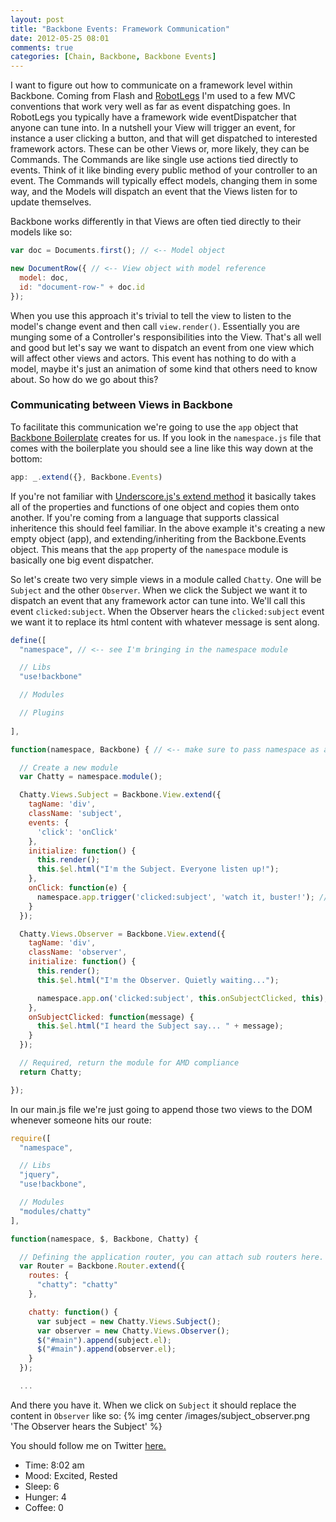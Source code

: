 ```yaml
---
layout: post
title: "Backbone Events: Framework Communication"
date: 2012-05-25 08:01
comments: true
categories: [Chain, Backbone, Backbone Events]
---
```


I want to figure out how to communicate on a framework level within Backbone. Coming from Flash and [RobotLegs](http://www.robotlegs.org/) I'm used to a few MVC conventions that work very well as far as event dispatching goes. In RobotLegs you typically have a framework wide eventDispatcher that anyone can tune into. In a nutshell your View will trigger an event, for instance a user clicking a button, and that will get dispatched to interested framework actors. These can be other Views or, more likely, they can be Commands. The Commands are like single use actions tied directly to events. Think of it like binding every public method of your controller to an event. The Commands will typically effect models, changing them in some way, and the Models will dispatch an event that the Views listen for to update themselves.

Backbone works differently in that Views are often tied directly to their models like so:

``` js
var doc = Documents.first(); // <-- Model object

new DocumentRow({ // <-- View object with model reference
  model: doc,
  id: "document-row-" + doc.id
});
```

When you use this approach it's trivial to tell the view to listen to the model's change event and then call `view.render()`. Essentially you are munging some of a Controller's responsibilities into the View. That's all well and good but let's say we want to dispatch an event from one view which will affect other views and actors. This event has nothing to do with a model, maybe it's just an animation of some kind that others need to know about. So how do we go about this?

### Communicating between Views in Backbone

To facilitate this communication we're going to use the `app` object that [Backbone Boilerplate](https://github.com/tbranyen/backbone-boilerplate) creates for us. If you look in the `namespace.js` file that comes with the boilerplate you should see a line like this way down at the bottom:

``` js namespace.js
app: _.extend({}, Backbone.Events)
```
If you're not familiar with [Underscore.js's extend method](http://underscorejs.org/#extend) it basically takes all of the properties and functions of one object and copies them onto another. If you're coming from a language that supports classical inheritence this should feel familiar. In the above example it's creating a new empty object (app), and extending/inheriting from the Backbone.Events object. This means that the `app` property of the `namespace` module is basically one big event dispatcher. 

So let's create two very simple views in a module called `Chatty`. One will be `Subject` and the other `Observer`. When we click the Subject we want it to dispatch an event that any framework actor can tune into. We'll call this event `clicked:subject`. When the Observer hears the `clicked:subject` event we want it to replace its html content with whatever message is sent along.

``` js chatty.js
define([
  "namespace", // <-- see I'm bringing in the namespace module

  // Libs
  "use!backbone"

  // Modules

  // Plugins
  
],

function(namespace, Backbone) { // <-- make sure to pass namespace as an argument

  // Create a new module
  var Chatty = namespace.module();

  Chatty.Views.Subject = Backbone.View.extend({
    tagName: 'div',
    className: 'subject',
    events: {
      'click': 'onClick'
    },
    initialize: function() {
      this.render();
      this.$el.html("I'm the Subject. Everyone listen up!");
    },
    onClick: function(e) {
      namespace.app.trigger('clicked:subject', 'watch it, buster!'); // <-- trigger a framework event
    }
  });

  Chatty.Views.Observer = Backbone.View.extend({
    tagName: 'div',
    className: 'observer',
    initialize: function() {
      this.render();
      this.$el.html("I'm the Observer. Quietly waiting...");

      namespace.app.on('clicked:subject', this.onSubjectClicked, this); <-- listen for framework events
    },
    onSubjectClicked: function(message) {
      this.$el.html("I heard the Subject say... " + message);
    }
  });

  // Required, return the module for AMD compliance
  return Chatty;

});
```

In our main.js file we're just going to append those two views to the DOM whenever someone hits our route:

``` js main.js
require([
  "namespace",

  // Libs
  "jquery",
  "use!backbone",

  // Modules
  "modules/chatty"
],

function(namespace, $, Backbone, Chatty) {

  // Defining the application router, you can attach sub routers here.
  var Router = Backbone.Router.extend({
    routes: {
      "chatty": "chatty"
    },

    chatty: function() {
      var subject = new Chatty.Views.Subject();
      var observer = new Chatty.Views.Observer();
      $("#main").append(subject.el);
      $("#main").append(observer.el);
    }
  });

  ...
```

And there you have it. When we click on `Subject` it should replace the content in `Observer` like so:
{% img center /images/subject_observer.png 'The Observer hears the Subject' %}

You should follow me on Twitter [here.](http://twitter.com/rob_dodson)

- Time: 8:02 am
- Mood: Excited, Rested
- Sleep: 6
- Hunger: 4
- Coffee: 0
